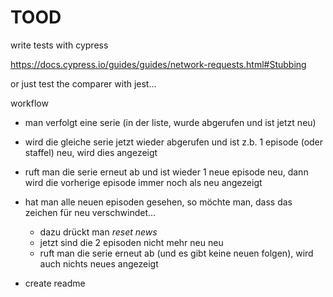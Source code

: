 # TOOD


write tests with cypress

https://docs.cypress.io/guides/guides/network-requests.html#Stubbing

or just test the comparer with jest...


workflow

- man verfolgt eine serie (in der liste, wurde abgerufen und ist jetzt neu)
- wird die gleiche serie jetzt wieder abgerufen und ist z.b. 1 episode (oder staffel) neu, wird dies angezeigt
- ruft man die serie erneut ab und ist wieder 1 neue episode neu, dann wird die vorherige episode immer noch als neu angezeigt
- hat man alle neuen episoden gesehen, so möchte man, dass das zeichen für neu verschwindet...
  - dazu drückt man *reset news*
  - jetzt sind die 2 episoden nicht mehr neu neu
  - ruft man die serie erneut ab (und es gibt keine neuen folgen), wird auch nichts neues angezeigt


- create readme